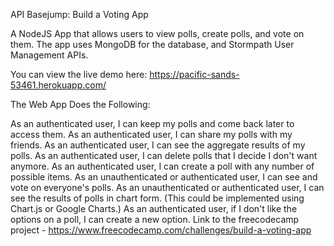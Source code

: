
 API Basejump: Build a Voting App

A NodeJS App that allows users to view polls, create polls, and vote on them. The app uses MongoDB for the database, and Stormpath User Management APIs.

You can view the live demo here: https://pacific-sands-53461.herokuapp.com/

The Web App Does the Following:

As an authenticated user, I can keep my polls and come back later to access them.
As an authenticated user, I can share my polls with my friends.
As an authenticated user, I can see the aggregate results of my polls.
As an authenticated user, I can delete polls that I decide I don't want anymore.
As an authenticated user, I can create a poll with any number of possible items.
As an unauthenticated or authenticated user, I can see and vote on everyone's polls.
As an unauthenticated or authenticated user, I can see the results of polls in chart form. (This could be implemented using Chart.js or Google Charts.)
As an authenticated user, if I don't like the options on a poll, I can create a new option.
Link to the freecodecamp project - https://www.freecodecamp.com/challenges/build-a-voting-app